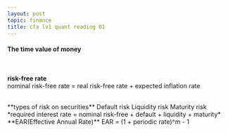 ```yaml
---
layout: post
topic: finance
title: cfa lv1 quant reading 01
---
```


<h4>The time value of money</h4>
<br>

**risk-free rate**  
nominal risk-free rate = real risk-free rate + expected inflation rate  


<br>
**types of risk on securities**  
Default risk  
Liquidity risk  
Maturity risk  
*required interest rate = nominal risk-free + default + liquidity + maturity*  

<br>
**EAR(Effective Annual Rate)**  
EAR = (1 + periodic rate)^m - 1  
